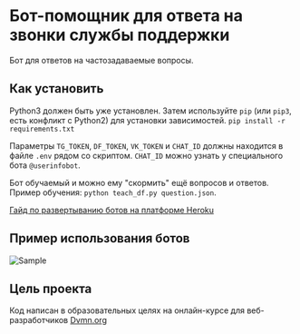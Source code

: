 # Бот-помощник для ответа на звонки службы поддержки

Бот для ответов на частозадаваемые вопросы.

## Как установить

Python3 должен быть уже установлен. Затем используйте `pip` (или `pip3`, есть конфликт с Python2) для установки зависимостей.
`pip install -r requirements.txt`

Параметры `TG_TOKEN`, `DF_TOKEN`, `VK_TOKEN` и `CHAT_ID` должны находится в файле `.env` рядом со скриптом.
`CHAT_ID` можно узнать у специального бота `@userinfobot`.

Бот обучаемый и можно ему "скормить" ещё вопросов и ответов.
Пример обучения:
`python teach_df.py question.json`.

[Гайд по развертыванию ботов на платформе Heroku](https://devcenter.heroku.com/articles/getting-started-with-python)

## Пример использования ботов

![Sample](https://media.giphy.com/media/VfKyIZFXfcUFkX4jYJ/giphy.gif)

## Цель проекта

Код написан в образовательных целях на онлайн-курсе для веб-разработчиков [Dvmn.org](https://dvmn.org/modules/)